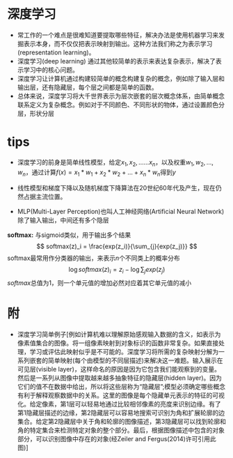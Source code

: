 # 深度学习

* 常工作的一个难点是很难知道要提取哪些特征，解决办法是使用机器学习来发掘表示本身，而不仅仅把表示映射到输出。这种方法我们称之为表示学习(representation learning)。
* 深度学习(deep learning) 通过其他较简单的表示来表达复杂表示，解决了表示学习中的核心问题。
* 深度学习让计算机通过构建较简单的概念构建复杂的概念，例如除了输入层和输出层，还有隐藏层，每个层之间都是简单的函数。
* 总体来说，深度学习将大千世界表示为层次嵌套的层次概念体系，由简单概念联系定义为复杂概念。例如对于不同颜色、不同形状的物体，通过设置颜色分层，形状分层
# tips
* 深度学习的前身是简单线性模型，给定$x_1, x_2,......x_n$，以及权重$w_1,w_2,…,w_n$，通过计算$f(x) = x_1*w_1 + x_2*w_2 + ... + x_n * w_n$得到$y$

* 线性模型和梯度下降以及随机梯度下降算法在20世纪60年代及产生，现在仍然占据主流位置。

* MLP(Multi-Layer Perception)也叫人工神经网络(Artificial Neural Network)除了输入输出，中间还有多个隐层

**softmax:** 与sigmoid类似，用于输出多个结果
$$
softmax(z)_i = \frac{exp(z_i)}{\sum_{j}{exp(z_j)}}
$$
softmax最常用作分类器的输出，来表示$n$个不同类上的概率分布
$$
\log softmax(z)_i=z_i - \log\sum_jexp(z_j)
$$
$softmax$总值为1，则一个单元值的增加必然对应着其它单元值的减小

# 附
* 深度学习简单例子[例如计算机难以理解原始感观输入数据的含义，如表示为像素值集合的图像。将一组像素映射到对象标识的函数非常复杂。如果直接处理，学习或评估此映射似乎是不可能的。深度学习将所需的复杂映射分解为一系列嵌套的简单映射(每个由模型的不同层描述)来解决这一难题。输入展示在可见层(visible layer)，这样命名的原因是因为它包含我们能观察到的变量。然后是一系列从图像中提取越来越多抽象特征的隐藏层(hidden layer)。因为它们的值不在数据中给出，所以将这些层称为“隐藏层”;模型必须确定哪些概念有利于解释观察数据中的关系。这里的图像是每个隐藏单元表示的特征的可视化。给定像素，第1层可以轻易地通过比较相邻像素的亮度来识别边缘。有了第1隐藏层描述的边缘，第2隐藏层可以容易地搜索可识别为角和扩展轮廓的边集合。给定第2隐藏层中关于角和轮廓的图像描述，第3隐藏层可以找到轮廓和角的特定集合来检测特定对象的整个部分。最后，根据图像描述中包含的对象部分，可以识别图像中存在的对象(经Zeiler and Fergus(2014)许可引用此图)]